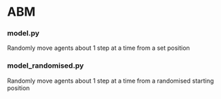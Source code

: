 # ABM
### model.py <br>
Randomly move agents about 1 step at a time from a set position
### model_randomised.py <br>
Randomly move agents about 1 step at a time from a randomised starting position
